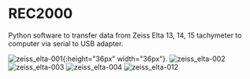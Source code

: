 # REC2000
Python software to transfer data from Zeiss Elta 13, 14, 15 tachymeter to computer via serial to USB adapter.

![zeiss_elta-001](https://user-images.githubusercontent.com/21182528/43457628-c24ef85a-94c7-11e8-8437-6579f97467b9.jpg){:height="36px" width="36px"}.
![zeiss_elta-002](https://user-images.githubusercontent.com/21182528/43457630-c2737a54-94c7-11e8-88a5-0b3ea92c1d0a.jpg)
![zeiss_elta-003](https://user-images.githubusercontent.com/21182528/43457631-c29458aa-94c7-11e8-9215-6e89003002eb.jpg)
![zeiss_elta-004](https://user-images.githubusercontent.com/21182528/43457633-c2cf9852-94c7-11e8-8f5d-4bac579b5ec2.jpg)
![zeiss_elta-012](https://user-images.githubusercontent.com/21182528/43457794-47bc672a-94c8-11e8-826f-2f7dfe7a440a.jpg)
